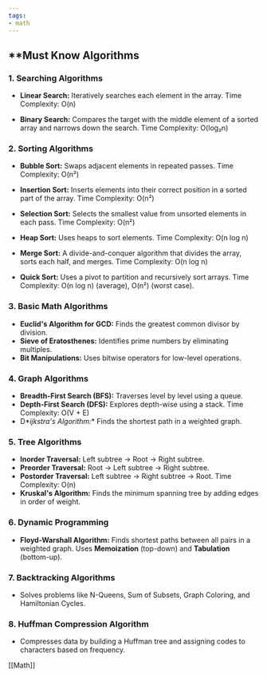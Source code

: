 ```yaml
---
tags:
- math
---
```


## **Must Know Algorithms

### [](https://dev.to/nozibul_islam_113b1d5334f/must-know-algorithms-3735#1-searching-algorithms)1\. Searching Algorithms

-   **Linear Search:** Iteratively searches each element in the array.
    Time Complexity: O(n)

-   **Binary Search:** Compares the target with the middle element of a sorted array and narrows down the search.
    Time Complexity: O(log₂n)

### [](https://dev.to/nozibul_islam_113b1d5334f/must-know-algorithms-3735#2-sorting-algorithms)2\. Sorting Algorithms

-   **Bubble Sort:** Swaps adjacent elements in repeated passes.
    Time Complexity: O(n²)

-   **Insertion Sort:** Inserts elements into their correct position in a sorted part of the array.
    Time Complexity: O(n²)

-   **Selection Sort:** Selects the smallest value from unsorted elements in each pass.
    Time Complexity: O(n²)

-   **Heap Sort:** Uses heaps to sort elements.
    Time Complexity: O(n log n)

-   **Merge Sort:** A divide-and-conquer algorithm that divides the array, sorts each half, and merges.
    Time Complexity: O(n log n)

-   **Quick Sort:** Uses a pivot to partition and recursively sort arrays.
    Time Complexity: O(n log n) (average), O(n²) (worst case).

### [](https://dev.to/nozibul_islam_113b1d5334f/must-know-algorithms-3735#3-basic-math-algorithms)3\. Basic Math Algorithms

-   **Euclid's Algorithm for GCD:** Finds the greatest common divisor by division.
-   **Sieve of Eratosthenes:** Identifies prime numbers by eliminating multiples.
-   **Bit Manipulations:** Uses bitwise operators for low-level operations.

### [](https://dev.to/nozibul_islam_113b1d5334f/must-know-algorithms-3735#4-graph-algorithms)4\. Graph Algorithms

-   **Breadth-First Search (BFS):** Traverses level by level using a queue.
-   **Depth-First Search (DFS):** Explores depth-wise using a stack. Time Complexity: O(V + E)
-   D\*_ijkstra's Algorithm:_\* Finds the shortest path in a weighted graph.

### [](https://dev.to/nozibul_islam_113b1d5334f/must-know-algorithms-3735#5-tree-algorithms)5\. Tree Algorithms

-   **Inorder Traversal:** Left subtree → Root → Right subtree.
-   **Preorder Traversal:** Root → Left subtree → Right subtree.
-   **Postorder Traversal:** Left subtree → Right subtree → Root. Time Complexity: O(n)
-   **Kruskal's Algorithm:** Finds the minimum spanning tree by adding edges in order of weight.

### [](https://dev.to/nozibul_islam_113b1d5334f/must-know-algorithms-3735#6-dynamic-programming)6\. Dynamic Programming

-   **Floyd-Warshall Algorithm:** Finds shortest paths between all pairs in a weighted graph. Uses **Memoization** (top-down) and **Tabulation** (bottom-up).

### [](https://dev.to/nozibul_islam_113b1d5334f/must-know-algorithms-3735#7-backtracking-algorithms)7\. Backtracking Algorithms

-   Solves problems like N-Queens, Sum of Subsets, Graph Coloring, and Hamiltonian Cycles.

### [](https://dev.to/nozibul_islam_113b1d5334f/must-know-algorithms-3735#8-huffman-compression-algorithm)8\. Huffman Compression Algorithm

-   Compresses data by building a Huffman tree and assigning codes to characters based on frequency.

[[Math]]